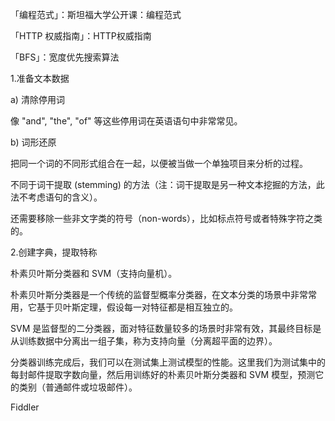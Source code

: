 ﻿「编程范式」：斯坦福大学公开课：编程范式

「HTTP 权威指南」：HTTP权威指南

「BFS」：宽度优先搜索算法

1.准备文本数据

a) 清除停用词

像 "and", "the", "of" 等这些停用词在英语语句中非常常见。

b) 词形还原

把同一个词的不同形式组合在一起，以便被当做一个单独项目来分析的过程。

不同于词干提取 (stemming) 的方法（注：词干提取是另一种文本挖掘的方法，此法不考虑语句的含义）。

还需要移除一些非文字类的符号（non-words），比如标点符号或者特殊字符之类的。

2.创建字典，提取特称

朴素贝叶斯分类器和 SVM（支持向量机）。

朴素贝叶斯分类器是一个传统的监督型概率分类器，在文本分类的场景中非常常用，它基于贝叶斯定理，假设每一对特征都是相互独立的。

SVM 是监督型的二分类器，面对特征数量较多的场景时非常有效，其最终目标是从训练数据中分离出一组子集，称为支持向量（分离超平面的边界）。

分类器训练完成后，我们可以在测试集上测试模型的性能。这里我们为测试集中的每封邮件提取字数向量，然后用训练好的朴素贝叶斯分类器和 SVM 模型，预测它的类别（普通邮件或垃圾邮件）。


Fiddler

